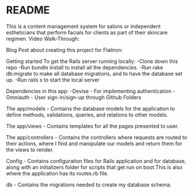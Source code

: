 # README
This is a content management system for salons or independent estheticians that perform facials for clients as part of their skincare regimen.
Video Walk-Through:

Blog Post about creating this project for Flatiron:

Getting started
To get the Rails server running locally:
-Clone down this repo
-Run bundle install to install all the dependencies.
-Run rake db:migrate to make all database migrations, and to have the database set up.
-Run rails s to start the local server

Dependencies in this app:
-Devise - For implementing authentication
-Omniauth - User sign-in/sign-up through Github
Folders

The app/models - Contains the database models for the application to define methods, validations, queries, and relations to other models.

The app/views - Contains templates for all the pages presented to user.

The app/controllers - Contains the controllers where requests are routed to their actions, where I find and manipulate our models and return them for the views to render.

Config - Contains configuration files for  Rails application and for  database, along with an initializers folder for scripts that get run on boot.This is also where the application has its routes.rb file.

db - Contains the migrations needed to create my database schema.

